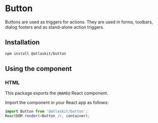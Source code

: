 # Button

Buttons are used as triggers for actions. They are used in forms, toolbars,
dialog footers and as stand-alone action triggers.

## Installation

```sh
npm install @atlaskit/button
```

## Using the component

### HTML

This package exports the `@NAME@` React component.

Import the component in your React app as follows:

```javascript
import Button from '@atlaskit/button';
ReactDOM.render(<Button />, container);
```
